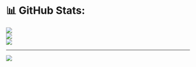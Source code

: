 # 📊 GitHub Stats:
![](https://github-readme-stats.vercel.app/api?username=Krish7272&theme=dark&hide_border=false&include_all_commits=false&count_private=false)<br/>
![](https://github-readme-streak-stats.herokuapp.com/?user=Krish7272&theme=dark&hide_border=false)<br/>
![](https://github-readme-stats.vercel.app/api/top-langs/?username=Krish7272&theme=dark&hide_border=false&include_all_commits=false&count_private=false&layout=compact)

---
[![](https://visitcount.itsvg.in/api?id=Krish7272&icon=0&color=0)](https://visitcount.itsvg.in)

<!-- Proudly created with GPRM ( https://gprm.itsvg.in ) -->
